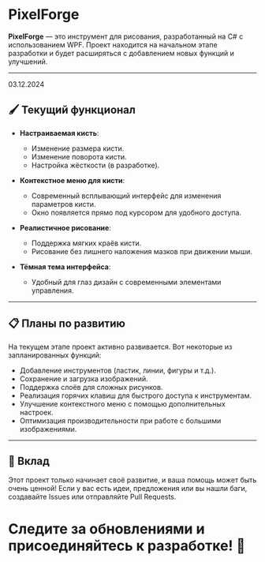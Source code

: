 # PixelForge

**PixelForge** — это инструмент для рисования, разработанный на C# с использованием WPF. Проект находится на начальном этапе разработки и будет расширяться с добавлением новых функций и улучшений.

---

03.12.2024

## 🖌️ Текущий функционал

- **Настраиваемая кисть**:
  - Изменение размера кисти.
  - Изменение поворота кисти.
  - Настройка жёсткости (в разработке).

- **Контекстное меню для кисти**:
  - Современный всплывающий интерфейс для изменения параметров кисти.
  - Окно появляется прямо под курсором для удобного доступа.

- **Реалистичное рисование**:
  - Поддержка мягких краёв кисти.
  - Рисование без лишнего наложения мазков при движении мыши.

- **Тёмная тема интерфейса**:
  - Удобный для глаз дизайн с современными элементами управления.

---

## 📋 Планы по развитию

На текущем этапе проект активно развивается. Вот некоторые из запланированных функций:
- Добавление инструментов (ластик, линии, фигуры и т.д.).
- Сохранение и загрузка изображений.
- Поддержка слоёв для сложных рисунков.
- Реализация горячих клавиш для быстрого доступа к инструментам.
- Улучшение контекстного меню с помощью дополнительных настроек.
- Оптимизация производительности при работе с большими изображениями.

---

## 🤝 Вклад
Этот проект только начинает своё развитие, и ваша помощь может быть очень ценной! Если у вас есть идеи, предложения или вы нашли баги, создавайте Issues или отправляйте Pull Requests.
# Следите за обновлениями и присоединяйтесь к разработке! 🎨
